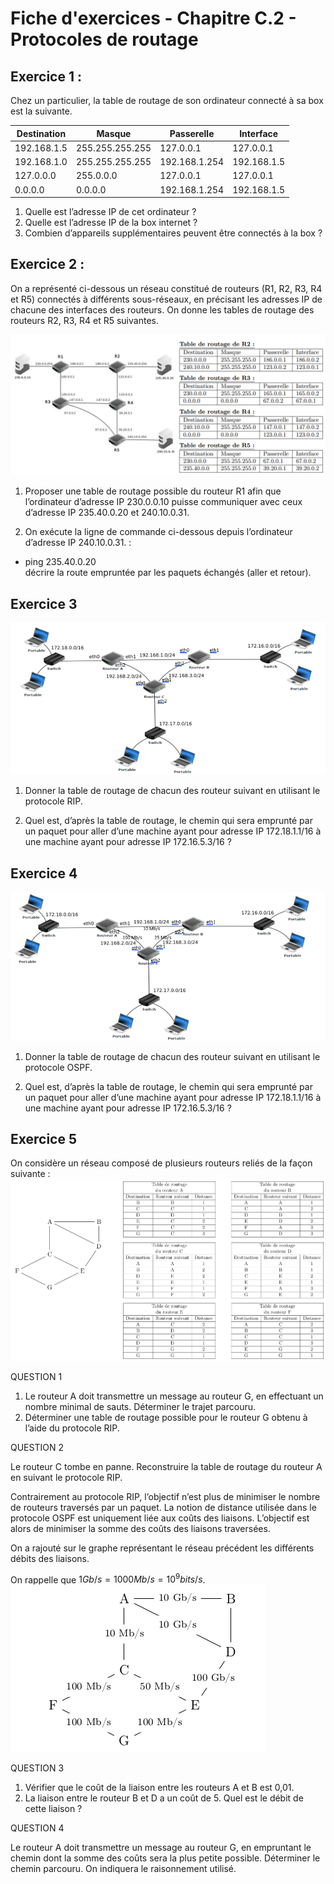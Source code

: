 # Fiche d'exercices - **Chapitre C.2 - Protocoles de routage**
## Exercice 1 : 
Chez un particulier, la table de routage de son ordinateur connecté à sa box est la suivante.

|Destination|Masque|Passerelle|Interface|
|-|-|-|-|
|192.168.1.5|255.255.255.255|127.0.0.1|127.0.0.1|
|192.168.1.0|255.255.255.255|192.168.1.254|192.168.1.5|
|127.0.0.0|255.0.0.0|127.0.0.1|127.0.0.1|
|0.0.0.0|0.0.0.0|192.168.1.254|192.168.1.5|

1.	Quelle est l’adresse IP de cet ordinateur ?
2.	Quelle est l’adresse IP de la box internet ?
3.	Combien d’appareils supplémentaires peuvent être connectés à la box ?

## Exercice 2 : 
On a représenté ci-dessous un réseau constitué de routeurs (R1, R2, R3, R4 et R5) connectés à différents sous-réseaux, en précisant les adresses IP de chacune des interfaces des routeurs. On donne les tables de routage des routeurs R2, R3, R4 et R5 suivantes.

![imgex2](./media/ex2.png)

1.	Proposer une table de routage possible du routeur R1 afin que l’ordinateur d’adresse IP 230.0.0.10 puisse communiquer avec ceux d’adresse IP 235.40.0.20 et 240.10.0.31.


2.	On exécute la ligne de commande ci-dessous depuis l’ordinateur d’adresse IP 240.10.0.31. :
- ping 235.40.0.20  
décrire la route empruntée par les paquets échangés (aller et retour).

## Exercice 3
![imgex3](./media/ex3.png)

1. Donner la table de routage de chacun des routeur suivant en utilisant le protocole RIP.

2.	Quel est, d’après la table de routage, le chemin qui sera emprunté par un paquet pour aller d’une machine ayant pour adresse IP 172.18.1.1/16 à une machine ayant pour adresse IP 172.16.5.3/16 ?

## Exercice 4
![imgex4](./media/ex4.png)

1. Donner la table de routage de chacun des routeur suivant en utilisant le protocole OSPF.

2.	Quel est, d’après la table de routage, le chemin qui sera emprunté par un paquet pour aller d’une machine ayant pour adresse IP 172.18.1.1/16 à une machine ayant pour adresse IP 172.16.5.3/16 ?

## Exercice 5
On considère un réseau composé de plusieurs routeurs reliés de la façon suivante :
![imgex5](./media/ex5.png)

QUESTION 1

1.	Le routeur A doit transmettre un message au routeur G, en effectuant un nombre minimal de sauts. Déterminer le trajet parcouru.
2.	Déterminer une table de routage possible pour le routeur G obtenu à l’aide du protocole RIP.

QUESTION 2

Le routeur C tombe en panne. Reconstruire la table de routage du routeur A en suivant le protocole RIP.


Contrairement au protocole RIP, l’objectif n’est plus de minimiser le nombre de routeurs traversés par un paquet. La notion de distance utilisée dans le protocole OSPF est uniquement liée aux coûts des liaisons. L’objectif est alors de minimiser la somme des coûts des liaisons traversées.

On a rajouté sur le graphe représentant le réseau précédent les différents débits des liaisons. 

On rappelle que $1 Gb/s = 1 000 Mb/s = 10^9  bits/s$.
![imgex5](./media/ex5_2.png)

QUESTION 3

1. Vérifier que le coût de la liaison entre les routeurs A et B est 0,01.
2. La liaison entre le routeur B et D a un coût de 5. Quel est le débit de cette liaison ?

QUESTION 4

Le routeur A doit transmettre un message au routeur G, en empruntant le chemin dont la somme des coûts sera la plus petite possible. Déterminer le chemin parcouru. On indiquera le raisonnement utilisé.

